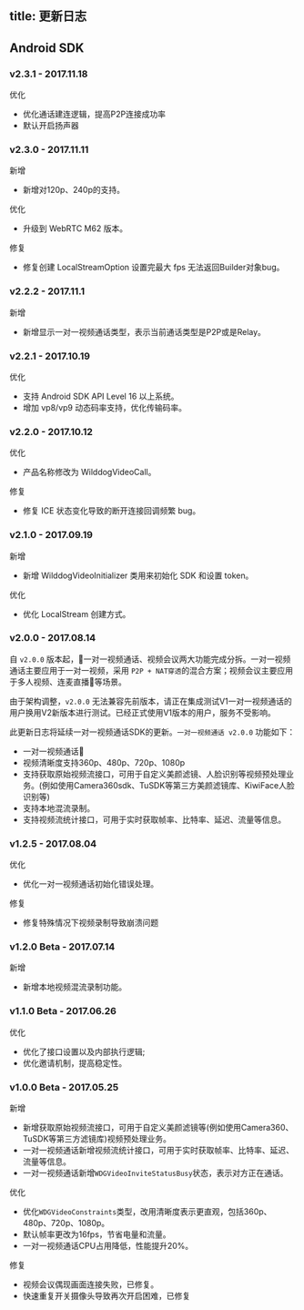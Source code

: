title: 更新日志
---

## Android SDK

### v2.3.1 - 2017.11.18

<span class="changelog optimize">优化</span>

- 优化通话建连逻辑，提高P2P连接成功率
- 默认开启扬声器

### v2.3.0 - 2017.11.11

<span class="changelog add">新增</span>

- 新增对120p、240p的支持。

<span class="changelog optimize">优化</span>

- 升级到 WebRTC M62 版本。

<span class="changelog optimize">修复</span>

- 修复创建 LocalStreamOption 设置完最大 fps 无法返回Builder对象bug。

### v2.2.2 - 2017.11.1

<span class="changelog add">新增</span>
- 新增显示一对一视频通话类型，表示当前通话类型是P2P或是Relay。

### v2.2.1 - 2017.10.19

<span class="changelog optimize">优化</span>

- 支持 Android SDK API Level 16 以上系统。
- 增加 vp8/vp9 动态码率支持，优化传输码率。

### v2.2.0 - 2017.10.12

<span class="changelog optimize">优化</span>

- 产品名称修改为 WilddogVideoCall。

<span class="changelog fix">修复</span>

- 修复 ICE 状态变化导致的断开连接回调频繁 bug。


### v2.1.0 - 2017.09.19

<span class="changelog add">新增</span>

- 新增 WilddogVideoInitializer 类用来初始化 SDK 和设置 token。

<span class="changelog optimize">优化</span>

- 优化 LocalStream 创建方式。


### v2.0.0 - 2017.08.14

自 `v2.0.0` 版本起，一对一视频通话、视频会议两大功能完成分拆。一对一视频通话主要应用于一对一视频，采用 `P2P + NAT穿透`的混合方案；视频会议主要应用于多人视频、连麦直播等场景。

由于架构调整，`v2.0.0` 无法兼容先前版本，请正在集成测试V1一对一视频通话的用户换用V2新版本进行测试。已经正式使用V1版本的用户，服务不受影响。

此更新日志将延续一对一视频通话SDK的更新。`一对一视频通话 v2.0.0` 功能如下：

- 一对一视频通话
- 视频清晰度支持360p、480p、720p、1080p
- 支持获取原始视频流接口，可用于自定义美颜滤镜、人脸识别等视频预处理业务。(例如使用Camera360sdk、TuSDK等第三方美颜滤镜库、KiwiFace人脸识别等)
- 支持本地混流录制。
- 支持视频流统计接口，可用于实时获取帧率、比特率、延迟、流量等信息。

### v1.2.5 - 2017.08.04

<span class="changelog optimize">优化</span>

- 优化一对一视频通话初始化错误处理。

<span class="changelog fix">修复</span>

- 修复特殊情况下视频录制导致崩溃问题


### v1.2.0 Beta - 2017.07.14

<span class="changelog add">新增</span>

- 新增本地视频混流录制功能。

### v1.1.0 Beta - 2017.06.26

<span class="changelog optimize">优化</span>

- 优化了接口设置以及内部执行逻辑;
- 优化邀请机制，提高稳定性。


### v1.0.0 Beta - 2017.05.25

<span class="changelog add">新增</span>

- 新增获取原始视频流接口，可用于自定义美颜滤镜等(例如使用Camera360、TuSDK等第三方滤镜库)视频预处理业务。
- 一对一视频通话新增视频流统计接口，可用于实时获取帧率、比特率、延迟、流量等信息。
- 一对一视频通话新增`WDGVideoInviteStatusBusy`状态，表示对方正在通话。

<span class="changelog optimize">优化</span>

- 优化`WDGVideoConstraints`类型，改用清晰度表示更直观，包括360p、480p、720p、1080p。
- 默认帧率更改为16fps，节省电量和流量。
- 一对一视频通话CPU占用降低，性能提升20%。

<span class="changelog fix">修复</span>

- 视频会议偶现画面连接失败，已修复。
- 快速重复开关摄像头导致再次开启困难，已修复

